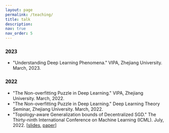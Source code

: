 ```yaml
---
layout: page
permalink: /teaching/
title: talk
description: 
nav: true
nav_order: 5
---
```


### <span style="font-family: 'Open Sans';">2023</span>
- "Understanding Deep Learning Phenomena." VIPA, Zhejiang University. March, 2023.

### <span style="font-family: 'Open Sans';">2022</span>
- "The Non-overfitting Puzzle in Deep Learning." VIPA, Zhejiang University. March, 2022.
- "The Non-overfitting Puzzle in Deep Learning." Deep Learning Theory Seminar, Zhejiang University. March, 2022.
- "Topology-aware Generalization bounds of Decentralized SGD." The Thirty-ninth International Conference on Machine Learning (ICML). July, 2022. [[slides](https://github.com/Raiden-Zhu/Generalization-of-DSGD/blob/main/Slides_ICML2022_Generalization_of_D_SGD.pdf), [paper](https://arxiv.org/pdf/2206.12680)]

